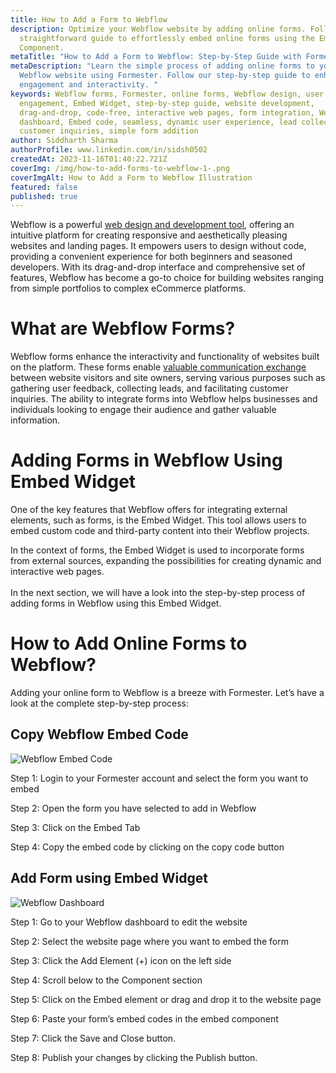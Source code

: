```yaml
---
title: How to Add a Form to Webflow
description: Optimize your Webflow website by adding online forms. Follow a
  straightforward guide to effortlessly embed online forms using the Embed
  Component.
metaTitle: "How to Add a Form to Webflow: Step-by-Step Guide with Formester"
metaDescription: "Learn the simple process of adding online forms to your
  Webflow website using Formester. Follow our step-by-step guide to enhance
  engagement and interactivity. "
keywords: Webflow forms, Formester, online forms, Webflow design, user
  engagement, Embed Widget, step-by-step guide, website development,
  drag-and-drop, code-free, interactive web pages, form integration, Webflow
  dashboard, Embed code, seamless, dynamic user experience, lead collection,
  customer inquiries, simple form addition
author: Siddharth Sharma
authorProfile: www.linkedin.com/in/sidsh0502
createdAt: 2023-11-16T01:40:22.721Z
coverImg: /img/how-to-add-forms-to-webflow-1-.png
coverImgAlt: How to Add a Form to Webflow Illustration
featured: false
published: true
---
```

Webflow is a powerful [web design and development tool](https://webflow.com/?r=0), offering an intuitive platform for creating responsive and aesthetically pleasing websites and landing pages. It empowers users to design without code, providing a convenient experience for both beginners and seasoned developers. With its drag-and-drop interface and comprehensive set of features, Webflow has become a go-to choice for building websites ranging from simple portfolios to complex eCommerce platforms.

# What are Webflow Forms?

Webflow forms enhance the interactivity and functionality of websites built on the platform. These forms enable [valuable communication exchange](https://formester.com/blog/web-forms-how-and-where-to-use-them-for-your-business/) between website visitors and site owners, serving various purposes such as gathering user feedback, collecting leads, and facilitating customer inquiries. The ability to integrate forms into Webflow helps businesses and individuals looking to engage their audience and gather valuable information.

# Adding Forms in Webflow Using Embed Widget

One of the key features that Webflow offers for integrating external elements, such as forms, is the Embed Widget. This tool allows users to embed custom code and third-party content into their Webflow projects.

In the context of forms, the Embed Widget is used to incorporate forms from external sources, expanding the possibilities for creating dynamic and interactive web pages.\
\
In the next section, we will have a look into the step-by-step process of adding forms in Webflow using this Embed Widget.

# How to Add Online Forms to Webflow?

Adding your online form to Webflow is a breeze with Formester. Let’s have a look at the complete step-by-step process:

## Copy Webflow Embed Code

![Webflow Embed Code](/img/screenshot-2023-11-16-at-6.47.04.png "Webflow Embed Code")

Step 1: Login to your Formester account and select the form you want to embed

Step 2: Open the form you have selected to add in Webflow

Step 3: Click on the Embed Tab

Step 4: Copy the embed code by clicking on the copy code button

## Add Form using Embed Widget

![Webflow Dashboard](/img/screenshot-2023-11-16-at-7.49.05-am.png "Webflow Dashboard")

Step 1: Go to your Webflow dashboard to edit the website

Step 2: Select the website page where you want to embed the form

Step 3: Click the Add Element (+) icon on the left side

Step 4: Scroll below to the Component section

Step 5: Click on the Embed element or drag and drop it to the website page

Step 6: Paste your form’s embed codes in the embed component

Step 7: Click the Save and Close button.

Step 8: Publish your changes by clicking the Publish button.
